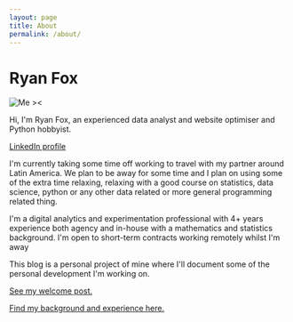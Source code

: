 ```yaml
---
layout: page
title: About
permalink: /about/
---
```


# Ryan Fox

![Me ><]({{site.baseurl}}/assets/img/desertpic.jpg)

Hi, I'm Ryan Fox, an experienced data analyst and website optimiser and Python hobbyist.

[LinkedIn profile](https://www.linkedin.com/in/ryan-fox-70889380/)

I'm currently taking some time off working to travel with my partner around Latin America. We plan to be away for some time and I plan on using some of the extra time relaxing, relaxing with a good course on statistics, data science, python or any other data related or more general programming related thing.

I'm a digital analytics and experimentation professional with 4+ years experience both agency and in-house with a mathematics and statistics background. I'm open to short-term contracts working remotely whilst I'm away

This blog is a personal project of mine where I'll document some of the personal development I'm working on.

[See my welcome post.]({{site.baseurl}}/general/2019/07/03/welcome.html)

[Find my background and experience here.]({{site.baseurl}}/cv)
